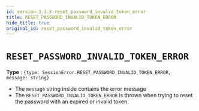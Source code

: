```yaml
---
id: version-3.3.X-reset_password_invalid_token_error
title: RESET_PASSWORD_INVALID_TOKEN_ERROR
hide_title: true
original_id: reset_password_invalid_token_error
---
```


# ``RESET_PASSWORD_INVALID_TOKEN_ERROR``
**Type** : ``{type: SessionError.RESET_PASSWORD_INVALID_TOKEN_ERROR, message: string}``
- The ``message`` string inside contains the error message
- The ``RESET_PASSWORD_INVALID_TOKEN_ERROR`` is thrown when trying to reset the password with an expired or invalid token.